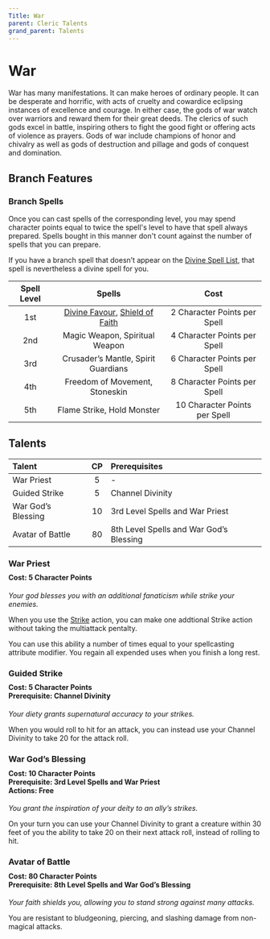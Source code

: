 ```yaml
---
Title: War
parent: Cleric Talents
grand_parent: Talents
---
```

 
# War
War has many manifestations. It can make heroes of ordinary people. It can be desperate and horrific, with acts of cruelty and cowardice eclipsing instances of excellence and courage. In either case, the gods of war watch over warriors and reward them for their great deeds. The clerics of such gods excel in battle, inspiring others to fight the good fight or offering acts of violence as prayers. Gods of war include champions of honor and chivalry as well as gods of destruction and pillage and gods of conquest and domination.

## Branch Features

### Branch Spells
Once you can cast spells of the corresponding level, you may spend character points equal to twice the spell's level to have that spell always prepared. Spells bought in this manner don't count against the number of spells that you can prepare.
 
If you have a branch spell that doesn’t appear on the [Divine Spell List](https://stormchaserroleplaying.com/stormchaserRPG/Spells/Lists/Divine/), that spell is nevertheless a divine spell for you.
 
| Spell Level | Spells | Cost |
|:-----------:|:------:|:----:|
| 1st | [Divine Favour](https://stormchaserroleplaying.com/stormchaserRPG/Spells/1/Evocation/#divine-favour), [Shield of Faith](https://stormchaserroleplaying.com/stormchaserRPG/Spells/1/Warding/#shield-of-faith) | 2 Character Points per Spell |
| 2nd | Magic Weapon, Spiritual Weapon| 4 Character Points per Spell |
| 3rd | Crusader’s Mantle, Spirit Guardians | 6 Character Points per Spell |
| 4th | Freedom of Movement, Stoneskin | 8 Character Points per Spell |
| 5th | Flame Strike, Hold Monster | 10 Character Points per Spell |


## Talents
 
| Talent | CP | Prerequisites |
|:-------|:--:|:--------------|
| War Priest         | 5  | - |
| Guided Strike      | 5  | Channel Divinity |
| War God’s Blessing | 10 | 3rd Level Spells and War Priest |
| Avatar of Battle   | 80 | 8th Level Spells and War God’s Blessing |

### War Priest 
<div style="margin-top:-10px;"></div>
 
#### **Cost:** 5 Character Points
*Your god blesses you with an additional fanaticism while strike your enemies.* 

When you use the [Strike](https://stormchaserroleplaying.com/stormchaserRPG/Combat/Actions/Strike/) action, you can make one addtional Strike action without taking the multiattack pentalty. 

You can use this ability a number of times equal to your spellcasting attribute modifier. You regain all expended uses when you finish a long rest.

### Guided Strike

<div style="margin-top:-10px;"></div>
 
#### **Cost:** 5 Character Points<br>**Prerequisite:** Channel Divinity
*Your diety grants supernatural accuracy to your strikes.* 

When you would roll to hit for an attack, you can instead use your Channel Divinity to take 20 for the attack roll.

### War God’s Blessing
 
<div style="margin-top:-10px;"></div>
 
#### **Cost:** 10 Character Points<br>**Prerequisite:** 3rd Level Spells and War Priest<br>**Actions:** Free
*You grant the inspiration of your deity to an ally’s strikes.* 

On your turn you can use your Channel Divinity to grant a creature within 30 feet of you the ability to take 20 on their next attack roll, instead of rolling to hit.

### Avatar of Battle
 
<div style="margin-top:-10px;"></div>
 
#### **Cost:** 80 Character Points<br>**Prerequisite:** 8th Level Spells and War God’s Blessing
*Your faith shields you, allowing you to stand strong against many attacks.*

You are resistant to bludgeoning, piercing, and slashing damage from non-magical attacks.
